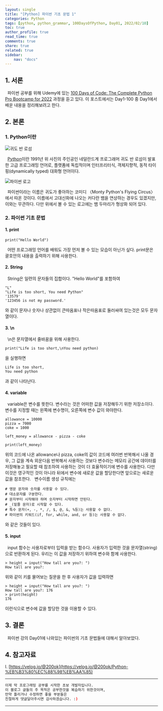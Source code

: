 ```yaml
---
layout: single
title: "[Python] 파이썬 기초 문법 1"
categories: Python
tags: [python, python_grammar, 100DaysOfPython, Day01, 2022/02/10]
toc: true
author_profile: true
read_time: true
comments: true
share: true
related: true
sidebar: 
    nav: "docs"
---
```


## 1. 서론

&nbsp;&nbsp;파이썬 공부를 위해 Udemy에 있는 [100 Days of Code: The Complete Python Pro Bootcamp for 2022](https://www.udemy.com/course/100-days-of-code/) 과정을 듣고 있다. 이 포스트에서는 Day1-100 중 Day1에서 배운 내용을 정리해보려고 한다.

## 2. 본론

### 1. Python이란

![귀도 반 로섬](https://upload.wikimedia.org/wikipedia/commons/thumb/6/66/Guido_van_Rossum_OSCON_2006.jpg/150px-Guido_van_Rossum_OSCON_2006.jpg)

&nbsp;&nbsp;[Python](https://ko.wikipedia.org/wiki/%EC%A0%80%EA%B8%89_%ED%94%84%EB%A1%9C%EA%B7%B8%EB%9E%98%EB%B0%8D_%EC%96%B8%EC%96%B4)이란 1991년 위 사진의 주인공인 네덜란드계 프로그래머 귀도 반 로섬이 발표한 고급 프로그래밍 언어로, 플랫폼에 독립적이며 인터프리터식, 객체지향적, 동적 타이핑(dynamically typed) 대화형 언어이다. 

![파이썬 로고](https://www.python.org/static/community_logos/python-logo.png)

&nbsp;&nbsp;파이썬이라는 이름은 귀도가 좋아하는 코미디 〈Monty Python's Flying Circus〉에서 따온 것이다. 이름에서 고대신화에 나오는 커다란 뱀을 연상하는 경우도 있겠지만, 이와는 무관하다. 다만 위에서 볼 수 있는 로고에는 뱀 두마리가 형상화 되어 있다.

### 2. 파이썬 기초 문법

#### 1. print

```
print("Hello World")
```
&nbsp;&nbsp;어떤 프로그래밍 언어를 배워도 가장 먼저 볼 수 있는 모습이 아닌가 싶다. print문은 괄호안의 내용을 출력하기 위해 사용한다. 

#### 2. String

&nbsp;&nbsp;String은 일련의 문자들의 집합이다. "Hello World"를 포함하여
```
"L"
"Life is too short, You need Python"
'13579'
'123456 is not my password.'

```
와 같이 문자나 숫자나 상관없이 큰따옴표나 작은따옴표로 둘러싸여 있는것은 모두 문자열이다. 

#### 3. \n
&nbsp;&nbsp;\n은 문자열에서 줄바꿈을 위해 사용한다.
```
print("Life is too short,\nYou need python)
```
을 실행하면
```
Life is too short,
You need python
```
과 같이 나타난다.

#### 4. variable

&nbsp;&nbsp;variable은 변수를 뜻한다. 변수라는 것은 어떠한 값을 저장해두기 위한 저장소이다. 변수를 지정할 때는 왼쪽에 변수명이, 오른쪽에 변수 값이 와야한다.
```
allowance = 10000
pizza = 7000
coke = 1000

left_money = allowance - pizza - coke

print(left_money)
```
위의 코드에 나온 allowance나 pizza, coke의 값이 코드에 여러번 반복해서 나올 경우, 그 값을 계속 외운다음 반복해서 사용하는 것보다 변수라는 메모리 공간에 데이터를 저장해놓고 필요할 때 참조하여 사용하는 것이 더 효율적이기에 변수를 사용한다. 다만 이것은 영구적인 것이 아니라 뒤에서 변수에 새로운 값을 할당한다면 앞으로는 새로운 값을 참조한다.
&nbsp;&nbsp;변수이름 생성 규칙에는
```
# 영문 문자와 숫자를 사용할 수 있다.
# 대소문자를 구분한다.
# 문자부터 시작해야 하며 숫자부터 시작하면 안된다.
# _(밑줄 문자)로 시작할 수 있다.
# 특수 문자(+, -, *, /, $, @, &, %등)는 사용할 수 없다.
# 파이썬의 키워드(if, for, while, and, or 등)는 사용할 수 없다.
```
와 같은 것들이 있다.

#### 5. input

&nbsp;&nbsp;input 함수는 사용자로부터 입력을 받는 함수다. 사용자가 입력한 것을 문자열(string)으로 반환하게 된다. 우리는 이 값을 저장하기 위하여 변수와 함께 사용한다.
```
> height = input("How tall are you?: ")
How tall are you?:
```
위와 같이 키를 물어보는 질문을 한 후 사용자가 값을 입력하면
```
> height = input("How tall are you?: ")
How tall are you?: 176
> print(height)
176
```
이런식으로 변수에 값을 할당한 것을 이용할 수 있다.

## 3. 결론

&nbsp;&nbsp;파이썬 강의 Day01에 나와있는 파이썬의 기초 문법들에 대해서 알아보았다.

## 4. 참고자료


Ⅰ. [https://velog.io/@200ok](https://velog.io/@200ok/Python-%EB%B3%80%EC%88%98%EB%AA%85)

---

```bash
이제 막 프로그래밍 공부를 시작한 초보 개발자입니다.
이 블로그 글들의 주 목적은 공부한것을 복습하기 위한것이며, 
만약 틀리거나 수정하면 좋을 부분들은
친절하게 댓글달아주시면 감사하겠습니다. :)
```

---